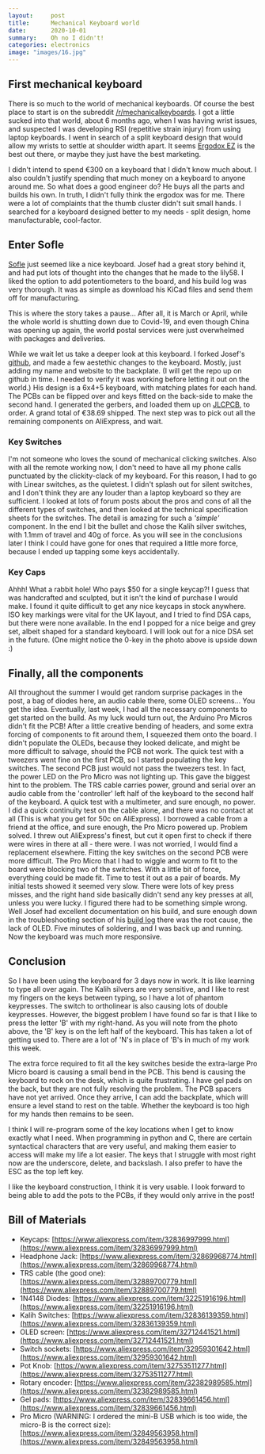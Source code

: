```yaml
---
layout:     post
title:      Mechanical Keyboard world
date:       2020-10-01
summary:    Oh no I didn't!
categories: electronics
image: "images/16.jpg"
---
```


## First mechanical keyboard

There is so much to the world of mechanical keyboards. Of course the best place to start is on the subreddit [/r/mechanicalkeyboards](https://www.reddit.com/r/MechanicalKeyboards/). I got a little sucked into that world, about 6 months ago, when I was having wrist issues, and suspected I was developing RSI (repetitive strain injury) from using laptop keyboards. I went in search of a split keyboard design that would allow my wrists to settle at shoulder width apart. It seems [Ergodox EZ](https://ergodox-ez.com/) is the best out there, or maybe they just have the best marketing.

I didn't intend to spend €300 on a keyboard that I didn't know much about. I also couldn't justify spending that much money on a keyboard to anyone around me. So what does a good engineer do? He buys all the parts and builds his own. In truth, I didn't fully think the ergodox was for me. There were a lot of complaints that the thumb cluster didn't suit small hands. I searched for a keyboard designed better to my needs - split design, home manufacturable, cool-factor.

## Enter Sofle
[Sofle](https://josef-adamcik.cz/electronics/let-me-introduce-you-sofle-keyboard-split-keyboard-based-on-lily58.html) just seemed like a nice keyboard. Josef had a great story behind it, and had put lots of thought into the changes that he made to the lily58. I liked the option to add potentiometers to the board, and his build log was very thorough. It was as simple as download his KiCad files and send them off for manufacturing.

This is where the story takes a pause... After all, it is March or April, while the whole world is shutting down due to Covid-19, and even though China was opening up again, the world postal services were just overwhelmed with packages and deliveries.

While we wait let us take a deeper look at this keyboard. I forked Josef's [github](https://github.com/josefadamcik/SofleKeyboard), and made a few aestethic changes to the keyboard. Mostly, just adding my name and website to the backplate. (I will get the repo up on github in time. I needed to verify it was working before letting it out on the world.) His design is a 6x4+5 keyboard, with matching plates for each hand. The PCBs can be flipped over and keys fitted on the back-side to make the second hand. I generated the gerbers, and loaded them up on [JLCPCB](http://jlcpcb.com), to order. A grand total of €38.69 shipped. The next step was to pick out all the remaining components on AliExpress, and wait.

### Key Switches
I'm not someone who loves the sound of mechanical clicking switches. Also with all the remote working now, I don't need to have all my phone calls punctuated by the clickity-clack of my keyboard. For this reason, I had to go with Linear switches, as the quietest. I didn't splash out for silent switches, and I don't think they are any louder than a laptop keyboard so they are sufficient. I looked at lots of forum posts about the pros and cons of all the different types of switches, and then looked at the technical specification sheets for the switches. The detail is amazing for such a _'simple'_ component. In the end I bit the bullet and chose the Kalih silver switches, with 1.1mm of travel and 40g of force. As you will see in the conclusions later I think I could have gone for ones that required a little more force, because I ended up tapping some keys accidentally.

### Key Caps
Ahhh! What a rabbit hole! Who pays $50 for a single keycap?! I guess that was handcrafted and sculpted, but it isn't the kind of purchase I would make. I found it quite difficult to get any nice keycaps in stock anywhere. ISO key markings were vital for the UK layout, and I tried to find DSA caps, but there were none available. In the end I popped for a nice beige and grey set, albeit shaped for a standard keyboard. I will look out for a nice DSA set in the future. (One might notice the 0-key in the photo above is upside down :)

## Finally, all the components

All throughout the summer I would get random surprise packages in the post, a bag of diodes here, an audio cable there, some OLED screens... You get the idea. Eventually, last week, I had all the necessary components to get started on the build. As my luck would turn out, the Arduino Pro Micros didn't fit the PCB! After a little creative bending of headers, and some extra forcing of components to fit around them, I squeezed them onto the board. I didn't populate the OLEDs, because they looked delicate, and might be more difficult to salvage, should the PCB not work.
The quick test with a tweezers went fine on the first PCB, so I started populating the key switches. The second PCB just would not pass the tweezers test. In fact, the power LED on the Pro Micro was not lighting up. This gave the biggest hint to the problem. The TRS cable carries power, ground and serial over an audio cable from the 'controller' left half of the keyboard to the second half of the keyboard. A quick test with a multimeter, and sure enough, no power. I did a quick continuity test on the cable alone, and there was no contact at all (This is what you get for 50c on AliExpress). I borrowed a cable from a friend at the office, and sure enough, the Pro Micro powered up. Problem solved. I threw out AliExpress's finest, but cut it open first to check if there were wires in there at all - there were. I was not worried, I would find a replacement elsewhere.
Fitting the key switches on the second PCB were more difficult. The Pro Micro that I had to wiggle and worm to fit to the board were blocking two of the switches. With a little bit of force, everything could be made fit. Time to test it out as a pair of boards. My initial tests showed it seemed very slow. There were lots of key press misses, and the right hand side basically didn't send any key presses at all, unless you were lucky. I figured there had to be something simple wrong. Well Josef had excellent documentation on his build, and sure enough down in the troubleshooting section of his [build log](https://josef-adamcik.cz/electronics/soflekeyboard-build-log-and-build-guide.html) there was the root cause, the  lack of OLED. Five minutes of soldering, and I was back up and running. Now the keyboard was much more responsive.

## Conclusion
So I have been using the keyboard for 3 days now in work. It is like learning to type all over again. The Kalih silvers are very sensitive, and I like to rest my fingers on the keys between typing, so I have a lot of phantom keypresses. The switch to ortholinear is also causing lots of double keypresses. However, the biggest problem I have found so far is that I like to press the letter 'B' with my right-hand. As you will note from the photo above, the 'B' key is on the left half of the keyboard. This has taken a lot of getting used to. There are a lot of 'N's in place of 'B's in much of my work this week.

The extra force required to fit all the key switches beside the extra-large Pro Micro board is causing a small bend in the PCB. This bend is causing the keyboard to rock on the desk, which is quite frustrating. I have gel pads on the back, but they are not fully resolving the problem. The PCB spacers have not yet arrived. Once they arrive, I can add the backplate, which will ensure a level stand to rest on the table. Whether the keyboard is too high for my hands then remains to be seen.

I think I will re-program some of the key locations when I get to know exactly what I need. When programming in python and C, there are certain syntactical characters that are very useful, and making them easier to access will make my life a lot easier. The keys that I struggle with most right now are the underscore, delete, and backslash. I also prefer to have the ESC as the top left key. 

I like the keyboard construction, I think it is very usable. I look forward to being able to add the pots to the PCBs, if they would only arrive in the post!

## Bill of Materials
* Keycaps: [https://www.aliexpress.com/item/32836997999.html](https://www.aliexpress.com/item/32836997999.html)
* Headphone Jack: [https://www.aliexpress.com/item/32869968774.html](https://www.aliexpress.com/item/32869968774.html)
* TRS cable (the good one): [https://www.aliexpress.com/item/32889700779.html](https://www.aliexpress.com/item/32889700779.html)
* 1N4148 Diodes: [https://www.aliexpress.com/item/32251916196.html](https://www.aliexpress.com/item/32251916196.html)
* Kalih Switches: [https://www.aliexpress.com/item/32836139359.html](https://www.aliexpress.com/item/32836139359.html)
* OLED screen: [https://www.aliexpress.com/item/32712441521.html](https://www.aliexpress.com/item/32712441521.html)
* Switch sockets: [https://www.aliexpress.com/item/32959301642.html](https://www.aliexpress.com/item/32959301642.html)
* Pot Knob: [https://www.aliexpress.com/item/32753511277.html](https://www.aliexpress.com/item/32753511277.html)
* Rotary encoder: [https://www.aliexpress.com/item/32382989585.html](https://www.aliexpress.com/item/32382989585.html)
* Gel pads: [https://www.aliexpress.com/item/32839661456.html](https://www.aliexpress.com/item/32839661456.html)
* Pro Micro (WARNING: I ordered the mini-B USB which is too wide, the micro-B is the correct size): [https://www.aliexpress.com/item/32849563958.html](https://www.aliexpress.com/item/32849563958.html)

